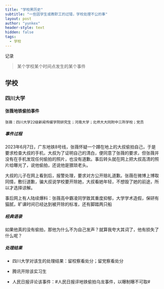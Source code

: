 ```yaml
---
title: "学校黑历史"
subtitle: "一些因学生或教职工的过错，学校处理不公的事"
layout: post
author: "yunkex"
header-style: text
hidden: false
tags:
  - 学校
---
```


记录

> 某个学校某个时间点发生的某个事件


学校
------

### 四川大学


#### 张薇地铁偷拍事件

```
张薇：四川大学22级新闻传媒学院研究生；河南大学；北师大大同附中三所学校；党员
```

##### 事件过程

2023年6月7日，广东地铁8号线，张薇怀疑一个蹲在地上的大叔偷拍自己，于是要求检查大叔的手机，大叔为了证明自己的清白，便同意了张薇的要求，但张薇并没有在手机发现任何偷拍的照片，也没有道歉。事后转头就在网上把大叔高清的照片给曝光了，说他偷拍，还说他是猥琐老头。

大叔的儿子在网上看到后，报警处理，要求对方公开赔礼道歉。张薇在微博上博取同情，敷衍道歉，骗大叔说学校要开除她，大叔看她年轻，不想毁了她的前途，所以才选择谅解。

事后网上有人陆续爆料：张薇高中霸凌同学致其重度抑郁，大学学术造假，保研有猫腻，旷课时间已经达到被开除的标准，还有脚踏两只船

##### 经典语录

如果他真的没有偷拍，那他为什么不为自己发声？就算我夸大其词了，他有损失了什么呢？

##### 处理结果

- 四川大学对该生的处理结果：留校察看处分；留党察看处分

- 腾讯开除该实习生

- 人民日报评论该事件：#人民日报评地铁偷拍乌龙事件，以曝制曝不可取#



